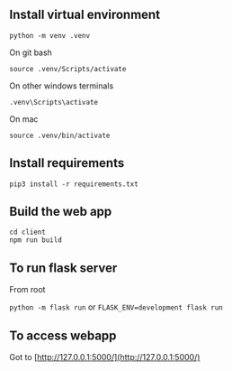 ## Install virtual environment

`python -m venv .venv`

On git bash

`source .venv/Scripts/activate`

On other windows terminals

`.venv\Scripts\activate`

On mac

`source .venv/bin/activate`

## Install requirements

`pip3 install -r requirements.txt`

## Build the web app

```
cd client
npm run build
```

## To run flask server

From root

`python -m flask run`
or
`FLASK_ENV=development flask run`

## To access webapp

Got to [http://127.0.0.1:5000/](http://127.0.0.1:5000/)
